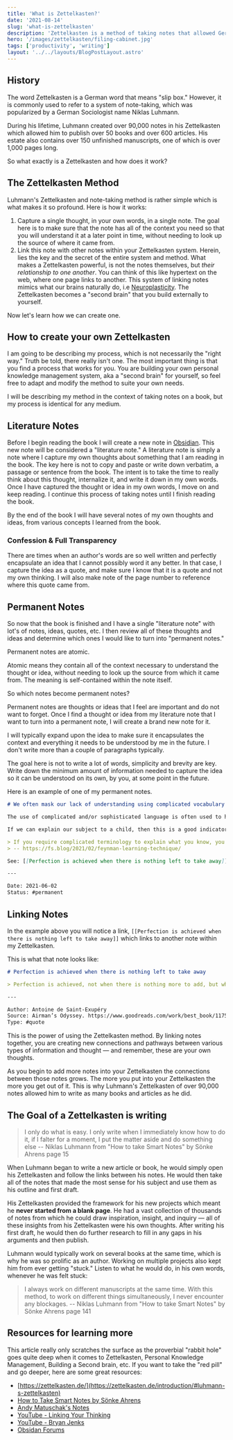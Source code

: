 ```yaml
---
title: 'What is Zettelkasten?'
date: '2021-08-14'
slug: 'what-is-zettelkasten'
description: 'Zettelkasten is a method of taking notes that allowed German Sociologist Niklas Lumann to publish over 50 books and 600 articles during his lifetime'
hero: '/images/zettelkasten/filing-cabinet.jpg'
tags: ['productivity', 'writing']
layout: '../../layouts/BlogPostLayout.astro'
---
```


## History

The word Zettelkasten is a German word that means "slip box." However, it is commonly used to refer to a system of note-taking, which was popularized by a German Sociologist name Niklas Luhmann.

During his lifetime, Luhmann created over 90,000 notes in his Zettelkasten which allowed him to publish over 50 books and over 600 articles. His estate also contains over 150 unfinished manuscripts, one of which is over 1,000 pages long.

So what exactly is a Zettelkasten and how does it work?

## The Zettelkasten Method

Luhmann's Zettelkasten and note-taking method is rather simple which is what makes it so profound. Here is how it works:

1. Capture a single thought, in your own words, in a single note. The goal here is to make sure that the note has all of the context you need so that you will understand it at a later point in time, without needing to look up the source of where it came from.
2. Link this note with other notes within your Zettelkasten system. Herein, lies the key and the secret of the entire system and method. What makes a Zettelkasten powerful, is not the notes themselves, but _their relationship to one another_. You can think of this like hypertext on the web, where one page links to another. This system of linking notes mimics what our brains naturally do, i.e [Neuroplasticity](https://en.wikipedia.org/wiki/Neuroplasticity). The Zettelkasten becomes a "second brain" that you build externally to yourself.

Now let's learn how we can create one.

## How to create your own Zettelkasten

I am going to be describing my process, which is not necessarily the "right way." Truth be told, there really isn't one. The most important thing is that you find a process that works for you. You are building your own personal knowledge management system, aka a "second brain" for yourself, so feel free to adapt and modify the method to suite your own needs.

I will be describing my method in the context of taking notes on a book, but my process is identical for any medium.

## Literature Notes

Before I begin reading the book I will create a new note in [Obsidian](https://obsidian.md/). This new note will be considered a "literature note." A literature note is simply a note where I capture my own thoughts about something that I am reading in the book. The key here is not to copy and paste or write down verbatim, a passage or sentence from the book. The intent is to take the time to really think about this thought, internalize it, and write it down in my own words. Once I have captured the thought or idea in my own words, I move on and keep reading. I continue this process of taking notes until I finish reading the book.

By the end of the book I will have several notes of my own thoughts and ideas, from various concepts I learned from the book.

### Confession & Full Transparency

There are times when an author's words are so well written and perfectly encapsulate an idea that I cannot possibly word it any better. In that case, I capture the idea as a quote, and make sure I know that it is a quote and not my own thinking. I will also make note of the page number to reference where this quote came from.

## Permanent Notes

So now that the book is finished and I have a single "literature note" with lot's of notes, ideas, quotes, etc. I then review all of these thoughts and ideas and determine which ones I would like to turn into "permanent notes."

Permanent notes are atomic.

Atomic means they contain all of the context necessary to understand the thought or idea, without needing to look up the source from which it came from. The meaning is self-contained within the note itself.

So which notes become permanent notes?

Permanent notes are thoughts or ideas that I feel are important and do not want to forget. Once I find a thought or idea from my literature note that I want to turn into a permanent note, I will create a brand new note for it.

I will typically expand upon the idea to make sure it encapsulates the context and everything it needs to be understood by me in the future. I don't write more than a couple of paragraphs typically.

The goal here is not to write a lot of words, simplicity and brevity are key. Write down the minimum amount of information needed to capture the idea so it can be understood on its own, by you, at some point in the future.

Here is an example of one of my permanent notes.

```markdown
# We often mask our lack of understanding using complicated vocabulary and jargon

The use of complicated and/or sophisticated language is often used to hide the fact that we do not fully understand what we are talking about. Being able to speak in simple vocabulary, use simple illustrations, etc., demonstrates our full comprehension of a subject.

If we can explain our subject to a child, then this is a good indicator that we do not have any gaps in our understanding.

> If you require complicated terminology to explain what you know, you have no flexibility. When someone asks you a question, you can only repeat what you’ve already said.
> -- https://fs.blog/2021/02/feynman-learning-technique/

See: [[Perfection is achieved when there is nothing left to take away]]

---

Date: 2021-06-02
Status: #permanent
```

## Linking Notes

In the example above you will notice a link, `[[Perfection is achieved when there is nothing left to take away]]` which links to another note within my Zettelkasten.

This is what that note looks like:

```markdown
# Perfection is achieved when there is nothing left to take away

> Perfection is achieved, not when there is nothing more to add, but when there is nothing left to take away.

---

Author: Antoine de Saint-Exupéry
Source: Airman’s Odyssey. https://www.goodreads.com/work/best_book/11753-airman-s-odyssey.
Type: #quote
```

This is the power of using the Zettelkasten method. By linking notes together, you are creating new connections and pathways between various types of information and thought &mdash; and remember, these are your own thoughts.

As you begin to add more notes into your Zettelkasten the connections between those notes grows. The more you put into your Zettelkasten the more you get out of it. This is why Luhmann's Zettelkasten of over 90,000 notes allowed him to write as many books and articles as he did.

## The Goal of a Zettelkasten is writing

> I only do what is easy. I only write when I immediately know how to do it, if I falter for a moment, I put the matter aside and do something else
> -- Niklas Luhmann from "How to take Smart Notes" by Sönke Ahrens page 15

When Luhmann began to write a new article or book, he would simply open his Zettelkasten and follow the links between his notes. He would then take all of the notes that made the most sense for his subject and use them as his outline and first draft.

His Zettelkasten provided the framework for his new projects which meant he **never started from a blank page**. He had a vast collection of thousands of notes from which he could draw inspiration, insight, and inquiry &mdash; all of these insights from his Zettelkasten were his own thoughts. After writing his first draft, he would then do further research to fill in any gaps in his arguments and then publish.

Luhmann would typically work on several books at the same time, which is why he was so prolific as an author. Working on multiple projects also kept him from ever getting "stuck." Listen to what he would do, in his own words, whenever he was felt stuck:

> I always work on different manuscripts at the same time. With this method, to work on different things simultaneously, I never encounter any blockages.
> -- Niklas Luhmann from "How to take Smart Notes" by Sönke Ahrens page 141

## Resources for learning more

This article really only scratches the surface as the proverbial "rabbit hole" goes quite deep when it comes to Zettelkasten, Personal Knowledge Management, Building a Second brain, etc. If you want to take the "red pill" and go deeper, here are some great resources:

- [https://zettelkasten.de/](https://zettelkasten.de/introduction/#luhmann-s-zettelkasten)
- [How to Take Smart Notes by Sönke Ahrens](https://www.amazon.com/How-Take-Smart-Notes-Technique/dp/3982438802/5)
- [Andy Matuschak's Notes](https://notes.andymatuschak.org/Evergreen_notes)
- [YouTube - Linking Your Thinking](https://www.youtube.com/channel/UC85D7ERwhke7wVqskV_DZUA)
- [YouTube - Bryan Jenks](https://www.youtube.com/channel/UCfhSB16X9MXhzSFe_H7XbHg)
- [Obsidan Forums](https://forum.obsidian.md/)
